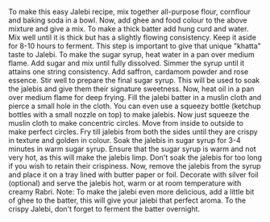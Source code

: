 To make this easy Jalebi recipe, mix together all-purpose flour, cornflour and baking soda in a bowl. Now, add ghee and food colour to the above mixture and give a mix. To make a thick batter add hung curd and water. Mix well until it is thick but has a slightly flowing consistency. Keep it aside for 8-10 hours to ferment. This step is important to give that unique "khatta" taste to Jalebi. To make the sugar syrup, heat water in a pan over medium flame. Add sugar and mix until fully dissolved. Simmer the syrup until it attains one string consistency. Add saffron, cardamom powder and rose essence. Stir well to prepare the final sugar syrup. This will be used to soak the jalebis and give them their signature sweetness.
Now, heat oil in a pan over medium flame for deep frying. Fill the jalebi batter in a muslin cloth and pierce a small hole in the cloth. You can even use a squeezy bottle (ketchup bottles with a small nozzle on top) to make jalebis. Now just squeeze the muslin cloth to make concentric circles. Move from inside to outside to make perfect circles. Fry till jalebis from both the sides until they are crispy in texture and golden in colour.
Soak the jalebis in sugar syrup for 3-4 minutes in warm sugar syrup. Ensure that the sugar syrup is warm and not very hot, as this will make the jalebis limp. Don't soak the jalebis for too long if you wish to retain their crispiness. Now, remove the jalebis from the syrup and place it on a tray lined with butter paper or foil. Decorate with silver foil (optional) and serve the jalebis hot, warm or at room temperature with creamy Rabri. Note: To make the jalebi even more delicious, add a little bit of ghee to the batter, this will give your jalebi that perfect aroma. To the crispy Jalebi, don't forget to ferment the batter overnight.
